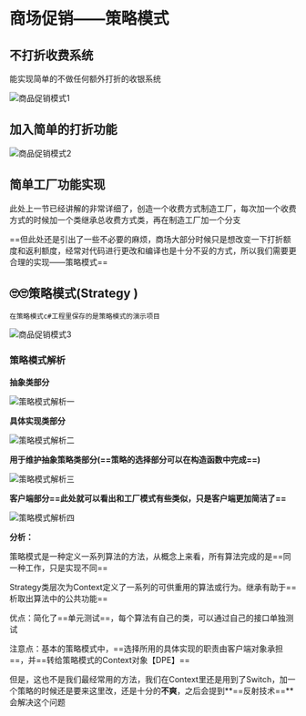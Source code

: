 # 商场促销——策略模式

## 不打折收费系统

能实现简单的不做任何额外打折的收银系统

![商品促销模式1](C:\Typora\设计模式picture\第二章\商品促销模式1.png)

## 加入简单的打折功能

![商品促销模式2](C:\Typora\设计模式picture\第二章\商品促销模式2.png)

## 简单工厂功能实现

此处上一节已经讲解的非常详细了，创造一个收费方式制造工厂，每次加一个收费方式的时候加一个类继承总收费方式类，再在制造工厂加一个分支

==但此处还是引出了一些不必要的麻烦，商场大部分时候只是想改变一下打折额度和返利额度，经常对代码进行更改和编译也是十分不妥的方式，所以我们需要更合理的实现——策略模式==

## 🙄🙄策略模式(Strategy )

`在策略模式c#工程里保存的是策略模式的演示项目`

![商品促销模式3](C:\Typora\设计模式picture\第二章\商品促销模式3.png)

### 策略模式解析

**抽象类部分**

![策略模式解析一](C:\Typora\设计模式picture\第二章\策略模式解析一.png)

**具体实现类部分**

![策略模式解析二](C:\Typora\设计模式picture\第二章\策略模式解析二.png)

**用于维护抽象策略类部分(==策略的选择部分可以在构造函数中完成==)**

![策略模式解析三](C:\Typora\设计模式picture\第二章\策略模式解析三.png)

**客户端部分==此处就可以看出和工厂模式有些类似，只是客户端更加简洁了==**

![策略模式解析四](C:\Typora\设计模式picture\第二章\策略模式解析四.png)

**分析：**

策略模式是一种定义一系列算法的方法，从概念上来看，所有算法完成的是==同一种工作，只是实现不同==

Strategy类层次为Context定义了一系列的可供重用的算法或行为。继承有助于==析取出算法中的公共功能==

优点：简化了==单元测试==，每个算法有自己的类，可以通过自己的接口单独测试

注意点：基本的策略模式中，==选择所用的具体实现的职责由客户端对象承担==，并==转给策略模式的Context对象【DPE】==

但是，这也不是我们最经常用的方法，我们在Context里还是用到了Switch，加一个策略的时候还是要来这里改，还是十分的**不爽**，之后会提到**==反射技术==**会解决这个问题
